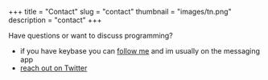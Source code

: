 +++
title = "Contact"
slug = "contact"
thumbnail = "images/tn.png"
description = "contact"
+++

Have questions or want to discuss programming?

- if you have keybase you can [follow me](https://keybase.io/trugrok) and im usually on the messaging app
- [reach out on Twitter](https://twitter.com/benneil)

